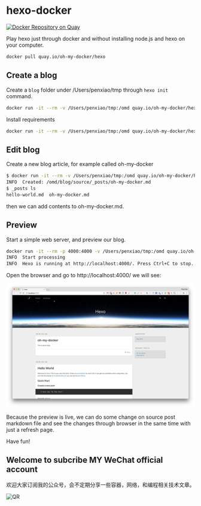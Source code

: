 # hexo-docker

[![Docker Repository on Quay](https://quay.io/repository/oh-my-docker/hexo/status "Docker Repository on Quay")](https://quay.io/repository/oh-my-docker/hexo)

Play hexo just through docker and without installing node.js and hexo on your computer.

```bash
docker pull quay.io/oh-my-docker/hexo
```

## Create a blog

Create a `blog` folder under /Users/penxiao/tmp through `hexo init` command.

```bash
docker run -it --rm -v /Users/penxiao/tmp:/omd quay.io/oh-my-docker/hexo hexo init blog
```

Install requirements

```bash
docker run -it --rm -v /Users/penxiao/tmp:/omd quay.io/oh-my-docker/hexo sh -c "cd blog; npm install"
```

## Edit blog

Create a new blog article, for example called oh-my-docker

```bash
$ docker run -it --rm -v /Users/penxiao/tmp:/omd quay.io/oh-my-docker/hexo sh -c "cd blog; hexo new oh-my-docker"
INFO  Created: /omd/blog/source/_posts/oh-my-docker.md
$ _posts ls
hello-world.md  oh-my-docker.md
```

then we can add contents to oh-my-docker.md.

## Preview

Start a simple web server, and preview our blog.

```bash
docker run -it --rm -p 4000:4000 -v /Users/penxiao/tmp:/omd quay.io/oh-my-docker/hexo sh -c "cd blog; hexo serve"
INFO  Start processing
INFO  Hexo is running at http://localhost:4000/. Press Ctrl+C to stop.
```

Open the browser and go to http://localhost:4000/ we will see:

![demo](demo.png)

Because the preview is live, we can do some change on source post markdown file and see the changes through browser in the same time with just a refresh page.

Have fun!

## Welcome to subcribe MY WeChat official account

欢迎大家订阅我的公众号，会不定期分享一些容器，网络，和编程相关技术文章。

![QR](https://github.com/xiaopeng163/statistic/blob/master/QR/MY_WeChat_official_account.jpg)
